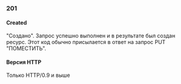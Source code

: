 ### 201

#### Created

"Создано". Запрос успешно выполнен и в результате был создан ресурс. Этот код обычно присылается в ответ на запрос PUT "ПОМЕСТИТЬ".

#### Версия HTTP

Только HTTP/0.9 и выше